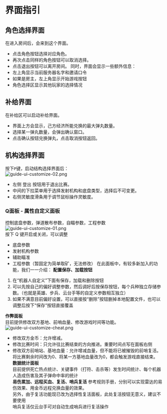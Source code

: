# 界面指引
## 角色选择界面
在进入房间后，会来到这个界面。
- 点击角色按钮选择对应角色。
- 再次点击同样的角色按钮可以取消选择。
- 点击退出按钮可以离开房间。
  同时，界面会显示一些额外信息：
- 左上角显示当前服务器名字和邀请口令
- 如果是房主，左上角显示开始游戏按钮
- 角色选择区显示其他玩家的选择情况
## 补给界面
在补给区可以启动补给界面。
- 界面上方会显示，己方经济所能兑换的最大弹丸数量。
- 选择某一弹丸数量，会弹出确认窗口。
- 点击确认按钮兑换弹丸，点击取消按钮返回。
## 机构选择界面
按下`P`键，启动结构选择界面后：  
![guide-ui-customize-02.png](/static/images/guide-ui-customize-02.png)
- 左侧 登出 按钮用于退出比赛。
- 中间的下拉菜单用于选择发射机构和底盘类型，选择后不可变更。
- 右侧灵敏度滑条用于调节鼠标操作灵敏度。
### Q面板 - 属性自定义面板
控制底盘参数，弹道散布参数，自瞄参数，工程参数  
![guide-ui-customize-01.png](/static/images/guide-ui-customize-01.png)  
按下 Q 键开启或关闭，可以调整  
  - 底盘参数
  - 发射机构参数
  - 辅助瞄准
  - 工程参数（暂固定为简单取矿，无法修改）
在此面板中，有较多新加入的功能，我们一一介绍：
**配置保存、加载按钮**  
  1. 在“机器人自定义”下面有保存，加载和删除按钮  
  2. 可以先按自己的偏好调整参数，然后调好后按保存按钮，每个兵种独立存储参数。（也就是英雄、步兵、云台手等的自定义参数相互独立）  
  3. 如果不满意目前偏好设置，可以直接按“删除”按钮删掉本地配置文件，也可以调整后按下“保存“按钮直接覆盖

**作弊面板**  
目前提供修改双方基地、前哨血量、修改游戏时间等功能。  
![guide-ui-customize-cheat.png](/static/images/guide-ui-customize-cheat.png)  
  - 修改双方金币：允许增减。  
  - 修改比赛时间：只允许往比赛结束的方向推进。重要时间点写在面板右侧  
  - 修改双方前哨站、基地血量：允许增减血量，但不能将已被摧毁的前哨复活。  
将比赛剩余时间改为0、将某一方基地血量改为0，都会触发游戏直接结束。  
**数据统计面板**  
目前提供死亡热点统计、关键事件（打符、击杀等）发生时间统计、每个机器人造成伤害及其子弹命中率的统计  
**易伤累加、远程买血、复活、哨兵复活**
参考规则手册，分别可以实现雷达的易伤效果、用金币远程兑换血量的效果。  
另外，由于复活功能现已改为选择性复活面板，此处复活按钮无意义，建议不要使用  
哨兵复活仅云台手可对自动生成哨兵进行复活操作
